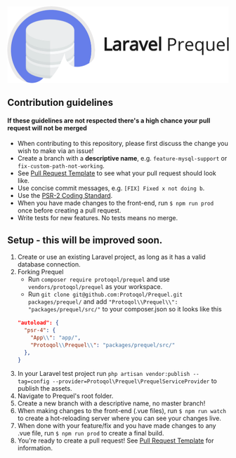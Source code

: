 ![Laravel Prequel](./assets/prequel.png)

## Contribution guidelines 
#### If these guidelines are not respected there's a high chance your pull request will not be merged 

- When contributing to this repository, please first discuss the change you wish to make via an issue!
- Create a branch with a **descriptive name**, e.g. `feature-mysql-support` or `fix-custom-path-not-working`.
- See [Pull Request Template](./pull_request_template.md) to see what your pull request should look like.
- Use concise commit messages, e.g. `[FIX] Fixed x not doing b`.
- Use the [PSR-2 Coding Standard](https://github.com/php-fig/fig-standards/blob/master/accepted/PSR-2-coding-style-guide.md).
- When you have made changes to the front-end, run `$ npm run prod` once before creating a pull request.
- Write tests for new features. No tests means no merge.

## Setup - this will be improved soon.
1. Create or use an existing Laravel project, as long as it has a valid database connection.
2.  Forking Prequel
    - Run `composer require protoqol/prequel` and use `vendors/protoqol/prequel` as your workspace.
    - Run `git clone git@github.com:Protoqol/Prequel.git packages/prequel/` and add `"Protoqol\\Prequel\\": "packages/prequel/src/"` to
    your composer.json so it looks like this 
    ```json
    "autoload": {
      "psr-4": {
        "App\\": "app/",
        "Protoqol\\Prequel\\": "packages/prequel/src/"
      },
    }
    ```
3. In your Laravel test project run `php artisan vendor:publish --tag=config --provider=Protoqol\Prequel\PrequelServiceProvider` to publish the assets.
4. Navigate to Prequel's root folder. 
5. Create a new branch with a descriptive name, no master branch!
6. When making changes to the front-end (.vue files), run `$ npm run watch` to create a hot-reloading server where you can see your changes live. 
7. When done with your feature/fix and you have made changes to any .vue file, run `$ npm run prod` to create a final build. 
8. You're ready to create a pull request! See [Pull Request Template](./pull_request_template.md) for information.
